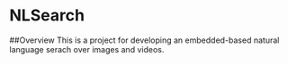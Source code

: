 # NLSearch

##Overview
This is a project for developing an embedded-based natural language serach over images and videos.
